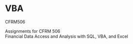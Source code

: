 # VBA
CFRM506  

Assignments for CFRM 506  
Financial Data Access and Analysis with SQL, VBA, and Excel
